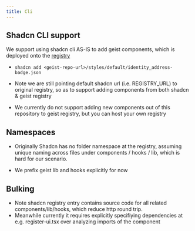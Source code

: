 ```yaml
---
title: Cli
---
```



## Shadcn CLI support

We support using shadcn cli AS-IS to add geist components, which is deployed onto the [registry](https://ui.shadcn.com/docs/registry)



- `shadcn add <geist-repo-url>/styles/default/identity_address-badge.json`
- Note we are still pointing default shadcn url (i.e. REGISTRY_URL) to original registry, so as to support adding components from both shadcn & geist registry

- We currently do not support adding new components out of this repository to geist registry, but you can host your own registry


## Namespaces
- Originally Shadcn has no folder namespace at the registry, assuming unique naming across files under components / hooks / lib, which is hard for our scenario.

- We prefix geist lib and hooks explicitly for now

## Bulking
- Note shadcn registry entry contains source code for all related components/lib/hooks, which reduce http round trip.
- Meanwhile currently it requires explicitly specifiying dependencies at e.g. register-ui.tsx over analyzing imports of the component
